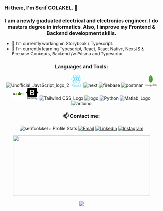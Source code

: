 ### Hi there, I'm Serif COLAKEL. 👋

<h3 align="center">I am a newly graduated electrical and electronics engineer. I do masters degree in informatics. Also, I improve my Frontend & Backend development skills.</h3>


<p align="left">
  
</p>

- 🔭 I’m currently working on Storybook / Typescript.
- 🌱 I’m currently learning Typescript, React, React Native, NextJS & Firebase Concepts, Backend /w Prisma and Typescript<p align="left">

<h3 align="center">Languages and Tools:</h3>

<p align="center">  
  
  <img  src="https://upload.wikimedia.org/wikipedia/commons/thumb/9/99/Unofficial_JavaScript_logo_2.svg/480px-Unofficial_JavaScript_logo_2.svg.png" alt="Unofficial_JavaScript_logo_2" width="40" height="40"/> 
  <img  src="https://raw.githubusercontent.com/devicons/devicon/master/icons/react/react-original-wordmark.svg" alt="react" width="40" height="40"/> 
  <img  src="https://seeklogo.com/images/N/next-js-logo-8FCFF51DD2-seeklogo.com.png" alt="next" width="40" height="40"/>
  <img  src="https://www.vectorlogo.zone/logos/firebase/firebase-icon.svg" alt="firebase" width="40" height="40"/> 
  <img  src="https://www.vectorlogo.zone/logos/getpostman/getpostman-icon.svg" alt="postman" width="40" height="40"/>
  <img  src="https://raw.githubusercontent.com/devicons/devicon/master/icons/mongodb/mongodb-original-wordmark.svg" alt="mongodb" width="40" height="40"/> 
  <img  src="https://raw.githubusercontent.com/devicons/devicon/master/icons/nodejs/nodejs-original-wordmark.svg" alt="mongodb" width="40" height="40"/> 
  <img  src="https://raw.githubusercontent.com/devicons/devicon/master/icons/bootstrap/bootstrap-plain-wordmark.svg" alt="matlab" width="40" height="40"/> 
  <img  src="https://upload.wikimedia.org/wikipedia/commons/thumb/d/d5/Tailwind_CSS_Logo.svg/1000px-Tailwind_CSS_Logo.svg.png" alt="Tailwind_CSS_Logo" width="40" height="40"/> 
  <img  src="https://v4.mui.com/static/logo.png" alt="logo" width="40" height="40"/> 
  <img  src="https://upload.wikimedia.org/wikipedia/commons/thumb/c/c3/Python-logo-notext.svg/800px-Python-logo-notext.svg.png" alt="Python" width="40" height="40"/> 
  <img  src="https://upload.wikimedia.org/wikipedia/commons/2/21/Matlab_Logo.png" alt="Matlab_Logo" width="40" height="40"/> 
  <img  src="https://cdn.worldvectorlogo.com/logos/arduino-1.svg" alt="arduino" width="40" height="40"/> 
 
  </p>
  
<h3 align="center">📫 Contact me:</h3>

<p align="center">
  
<img src="https://komarev.com/ghpvc/?username=serifcolakel&color=green" alt="serifcolakel :: Profile Stats">
<a href="mailto:serifcolakel0@gmail.com"><img alt="Email" src="https://img.shields.io/badge/Email-serifcolakel0@gmail.com-red?style=flat&logo=gmail"></a>
<a href="https://www.linkedin.com/in/serifcolakel/" target="_blank"><img alt="LinkedIn" src="https://img.shields.io/badge/LinkedIn-@serifcolakel-blue?style=flat&logo=linkedin"></a>
<a href="https://www.instagram.com/serifcolakell/"><img alt="Instagram" src="https://img.shields.io/badge/Instagram-serifcolakell-red?style=flat-square&logo=instagram"></a>

</p>

<p align="center">
  
  <img src="https://github-readme-stats.vercel.app/api?username=serifcolakel&show_icons=true&theme=tokyonight" width="450" height="200">
</p>
<p align="center">
<img src="https://github-readme-stats.vercel.app/api/top-langs/?username=serifcolakel&layout=compact&theme=tokyonight" height="180">
  </p>
<!--
**serifcolakel/serifcolakel** is a ✨ _special_ ✨ repository because its `README.md` (this file) appears on your GitHub profile.
s
Here are some ideas to get you started:


- 👯 I’m looking to collaborate on ...
- 🤔 I’m looking for help with ww...
- 💬 Ask me about ...
- 📫 How to reach me: ...
- 😄 Pronouns: ...
- ⚡ Fun fact: ...
-->
